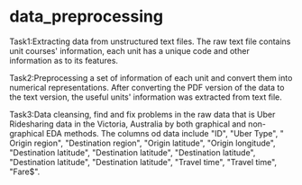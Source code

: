 # data_preprocessing
Task1:Extracting data from unstructured text files. The raw text file contains unit courses' information, each unit has a unique code and other information as to its features. 

Task2:Preprocessing a set of information of each unit and convert them into numerical representations. After converting the PDF version of the data to the text version, the useful units' information was extracted from text file.

Task3:Data cleansing, find and fix problems in the raw data that is Uber Ridesharing data in the Victoria, Australia by both graphical and non-graphical EDA methods. The columns od data include "ID", "Uber Type", " Origin region", "Destination region", "Origin latitude", "Origin longitude", "Destination latitude", "Destination latitude", "Destination latitude", "Destination latitude", "Destination latitude", "Travel time", "Travel time", "Fare$".
